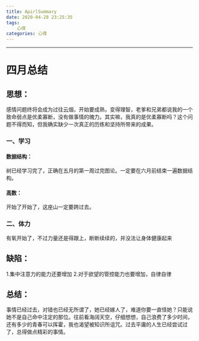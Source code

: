 ```yaml
---
title: ApirlSummary
date: 2020-04-28 23:25:35
tags:
    心得
categories: 心得
---
```

---
# 四月总结
## 思想：
感情问题终将会成为过往云烟，开始要成熟，变得理智，老爹和兄弟都说我的一个致命弱点是优柔寡断，没有做事情的魄力。其实嘛，我真的是优柔寡断吗？这个问题不得而知，但我确实缺少一次真正的历练和坚持所带来的成果。
### 一、学习
#### 数据结构：
树已经学习完了，正确在五月的第一周过完图论。一定要在六月前结束一遍数据结构。
#### 高数：
开始了开始了，这座山一定要跨过去。
### 二、体力
有氧开始了，不过力量还是得跟上，断断续续的，并没法让身体健康起来
## 缺陷：
1.集中注意力的能力还要增加
2.对于欲望的管控能力也要增加，自律自律

## 总结：
事情已经过去，对错也已经无所谓了，她已经嫁人了，难道你要一直怪她？只能说她不是自己命中注定的那位。往前看海阔天空，仔细想想，自己浪费了多少时间，还有多少的青春可以挥霍，我也渴望被知识所诅咒。过去平庸的人生已经尝试过了，总得做点精彩的事情。

